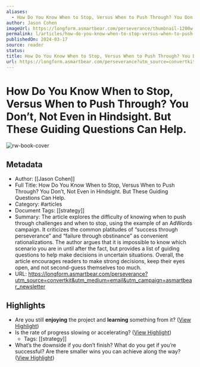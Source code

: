 ```yaml
---
aliases:
  - How Do You Know When to Stop, Versus When to Push Through? You Don’t, Not Even in Hindsight. But These Guiding Questions Can Help.
author: Jason Cohen
imageUrl: https://longform.asmartbear.com/perseverance/thumbnail-1200w.png
permalink: l/articles/how-do-you-know-when-to-stop-versus-when-to-push-through-you-don-t-not-even-in-hindsight-but-these-guiding-questions-can-help
publishedOn: 2024-03-17
source: reader
status: 
title: How Do You Know When to Stop, Versus When to Push Through? You Don’t, Not Even in Hindsight. But These Guiding Questions Can Help.
url: https://longform.asmartbear.com/perseverance?utm_source=convertkit&utm_medium=email&utm_campaign=asmartbear_newsletter
---
```

# How Do You Know When to Stop, Versus When to Push Through? You Don’t, Not Even in Hindsight. But These Guiding Questions Can Help.

![rw-book-cover](https://longform.asmartbear.com/perseverance/thumbnail-1200w.png)

## Metadata

- Author: [[Jason Cohen]]
- Full Title: How Do You Know When to Stop, Versus When to Push Through? You Don’t, Not Even in Hindsight. But These Guiding Questions Can Help.
- Category: #articles
- Document Tags: [[strategy]]
- Summary: The article explores the difficulty of knowing when to push through challenges and when to stop, using the example of an AdWords campaign. It criticizes the common platitudes of “success through perseverance” and “failure through obstinance” as convenient rationalizations. The author argues that it is impossible to know which scenario you are in until after the fact, but provides a list of guiding questions to help make decisions in uncertain situations. Overall, the article encourages readers to make strong decisions, keep their eyes open, and not second-guess themselves too much.
- URL: https://longform.asmartbear.com/perseverance?utm_source=convertkit&utm_medium=email&utm_campaign=asmartbear_newsletter

## Highlights

- Are you still **enjoying** the project and **learning** something from it? ([View Highlight](https://read.readwise.io/read/01hyh34wjwbgxex8knt3pbdhm3))
- Is the rate of progress slowing or accelerating? ([View Highlight](https://read.readwise.io/read/01hyh34zzh0ffw1taah7wh12zp))
    - Tags: [[strategy]]
- What’s the downside if you don’t finish? What do you get if you’re successful? Are there smaller wins you can achieve along the way? ([View Highlight](https://read.readwise.io/read/01hyh34cdpfzapar2j1j8c1wy2))
